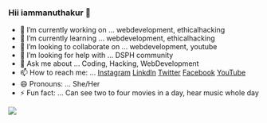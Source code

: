 ### Hii iammanuthakur 👋
- 🔭 I’m currently working on ... webdevelopment, ethicalhacking
- 🌱 I’m currently learning ... webdevelopment, ethicalhacking
- 👯 I’m looking to collaborate on ... webdevelopment, youtube
- 🤔 I’m looking for help with ... DSPH community
- 💬 Ask me about ... Coding, Hacking, WebDevelopment
- 📫 How to reach me: ... [Instagram](https://www.instagram.com/manuthakur0909/)     [Linkdln](https://www.linkedin.com/in/mandvi-bhadouriya-4a6618209)    [Twitter](https://twitter.com/MandviBhadouri2/)    [Facebook](https://www.facebook.com/mandvi.bhadouriya.37)    [YouTube](https://www.youtube.com/channel/UChS1IWNXlZlHtgWmvQtzcPg)
- 😄 Pronouns: ... She/Her
- ⚡ Fun fact: ... Can see two to four movies in a day, hear music whole day
<img src="https://github-readme-stats.vercel.app/api?username=manuthakur0909&&show_icons=true&title_color=ffffff&icon_color=bb2acf&text_color=daf7dc&bg_color=151515" >

